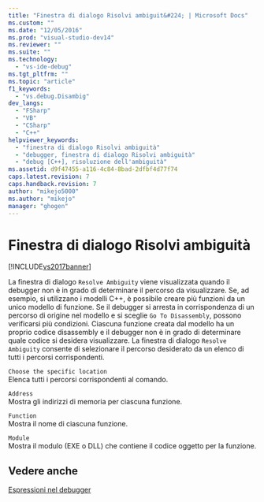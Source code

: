 ```yaml
---
title: "Finestra di dialogo Risolvi ambiguit&#224; | Microsoft Docs"
ms.custom: ""
ms.date: "12/05/2016"
ms.prod: "visual-studio-dev14"
ms.reviewer: ""
ms.suite: ""
ms.technology: 
  - "vs-ide-debug"
ms.tgt_pltfrm: ""
ms.topic: "article"
f1_keywords: 
  - "vs.debug.Disambig"
dev_langs: 
  - "FSharp"
  - "VB"
  - "CSharp"
  - "C++"
helpviewer_keywords: 
  - "finestra di dialogo Risolvi ambiguità"
  - "debugger, finestra di dialogo Risolvi ambiguità"
  - "debug [C++], risoluzione dell'ambiguità"
ms.assetid: d9f47455-a116-4c84-8bad-2dfbf4d77f74
caps.latest.revision: 7
caps.handback.revision: 7
author: "mikejo5000"
ms.author: "mikejo"
manager: "ghogen"
---
```

# Finestra di dialogo Risolvi ambiguit&#224;
[!INCLUDE[vs2017banner](../code-quality/includes/vs2017banner.md)]

La finestra di dialogo `Resolve Ambiguity` viene visualizzata quando il debugger non è in grado di determinare il percorso da visualizzare.  Se, ad esempio, si utilizzano i modelli C\+\+, è possibile creare più funzioni da un unico modello di funzione.  Se il debugger si arresta in corrispondenza di un percorso di origine nel modello e si sceglie `Go To Disassembly`, possono verificarsi più condizioni.  Ciascuna funzione creata dal modello ha un proprio codice disassembly e il debugger non è in grado di determinare quale codice si desidera visualizzare.  La finestra di dialogo `Resolve Ambiguity` consente di selezionare il percorso desiderato da un elenco di tutti i percorsi corrispondenti.  
  
 `Choose the specific location`  
 Elenca tutti i percorsi corrispondenti al comando.  
  
 `Address`  
 Mostra gli indirizzi di memoria per ciascuna funzione.  
  
 `Function`  
 Mostra il nome di ciascuna funzione.  
  
 `Module`  
 Mostra il modulo \(EXE o DLL\) che contiene il codice oggetto per la funzione.  
  
## Vedere anche  
 [Espressioni nel debugger](../debugger/expressions-in-the-debugger.md)